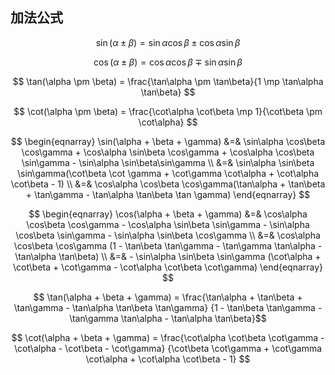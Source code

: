 ## 加法公式

$$ \sin(\alpha \pm \beta) = \sin\alpha \cos\beta \pm \cos\alpha \sin\beta $$

$$ \cos(\alpha \pm \beta) = \cos\alpha \cos\beta \mp \sin\alpha \sin\beta $$

$$ \tan(\alpha \pm \beta) = \frac{\tan\alpha \pm \tan\beta}{1 \mp \tan\alpha \tan\beta} $$

$$ \cot(\alpha \pm \beta) = \frac{\cot\alpha \cot\beta \mp 1}{\cot\beta \pm \cot\alpha} $$

$$ \begin{eqnarray}
\sin(\alpha + \beta + \gamma) &=& \sin\alpha \cos\beta \cos\gamma + \cos\alpha \sin\beta \cos\gamma 
		+ \cos\alpha \cos\beta \sin\gamma - \sin\alpha \sin\beta\sin\gamma \\
	&=& \sin\alpha \sin\beta \sin\gamma(\cot\beta \cot \gamma + \cot\gamma \cot\alpha + \cot\alpha \cot\beta - 1) \\
	&=& \cos\alpha \cos\beta \cos\gamma(\tan\alpha + \tan\beta + \tan\gamma - \tan\alpha \tan\beta \tan \gamma)
\end{eqnarray} $$

$$ \begin{eqnarray}
\cos(\alpha + \beta + \gamma) &=& \cos\alpha \cos\beta \cos\gamma - \cos\alpha \sin\beta \sin\gamma
		- \sin\alpha \cos\beta \sin\gamma - \sin\alpha \sin\beta \cos\gamma \\
	&=& \cos\alpha \cos\beta \cos\gamma (1 - \tan\beta \tan\gamma - \tan\gamma \tan\alpha - \tan\alpha \tan\beta) \\
	&=& - \sin\alpha \sin\beta \sin\gamma (\cot\alpha + \cot\beta + \cot\gamma - \cot\alpha \cot\beta \cot\gamma)
\end{eqnarray} $$

$$ \tan(\alpha + \beta + \gamma) = \frac{\tan\alpha + \tan\beta + \tan\gamma - \tan\alpha \tan\beta \tan\gamma}
{1 - \tan\beta \tan\gamma - \tan\gamma \tan\alpha - \tan\alpha \tan\beta}$$

$$ \cot(\alpha + \beta + \gamma) = \frac{\cot\alpha \cot\beta \cot\gamma - \cot\alpha - \cot\beta - \cot\gamma}
{\cot\beta \cot\gamma + \cot\gamma \cot\alpha + \cot\alpha \cot\beta - 1} $$

